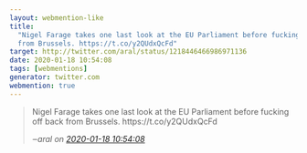 ```yaml
---
layout: webmention-like
title:
  "Nigel Farage takes one last look at the EU Parliament before fucking off back
  from Brussels. https://t.co/y2QUdxQcFd"
target: http://twitter.com/aral/status/1218446466986971136
date: 2020-01-18 10:54:08
tags: [webmentions]
generator: twitter.com
webmention: true
---
```


<blockquote class="external-citation">
  <p>
    Nigel Farage takes one last look at the EU Parliament before fucking off back from Brussels. https://t.co/y2QUdxQcFd
  </p>
  <cite>‒<span class="p-author p-name">aral</span>
    on
    <a href="http://twitter.com/aral/status/1218446466986971136" rel="external nofollow" target="_blank">2020-01-18 10:54:08</a>
  </cite>
</blockquote>
